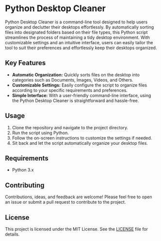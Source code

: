 # Python Desktop Cleaner

Python Desktop Cleaner is a command-line tool designed to help users organize and declutter their desktops effortlessly. By automatically sorting files into designated folders based on their file types, this Python script streamlines the process of maintaining a tidy desktop environment. With customizable settings and an intuitive interface, users can easily tailor the tool to suit their preferences and effortlessly keep their desktops organized.

## Key Features

- **Automatic Organization:** Quickly sorts files on the desktop into categories such as Documents, Images, Videos, and Others.
- **Customizable Settings:** Easily configure the script to organize files according to your specific requirements and preferences.
- **Simple Interface:** With a user-friendly command-line interface, using the Python Desktop Cleaner is straightforward and hassle-free.

## Usage

1. Clone the repository and navigate to the project directory.
2. Run the script using Python.
3. Follow the on-screen instructions to customize the settings if needed.
4. Sit back and let the script automatically organize your desktop files.

## Requirements

- Python 3.x

## Contributing

Contributions, ideas, and feedback are welcome! Please feel free to open an issue or submit a pull request to contribute to the project.

## License

This project is licensed under the MIT License. See the [LICENSE](LICENSE) file for details.
